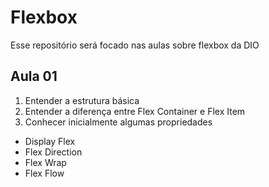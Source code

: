 # Flexbox

Esse repositório será focado nas aulas sobre flexbox da DIO


## Aula 01

1. Entender a estrutura básica
2. Entender a diferença entre Flex Container e Flex Item
3. Conhecer inicialmente algumas propriedades

- Display Flex
- Flex Direction
- Flex Wrap
- Flex Flow
